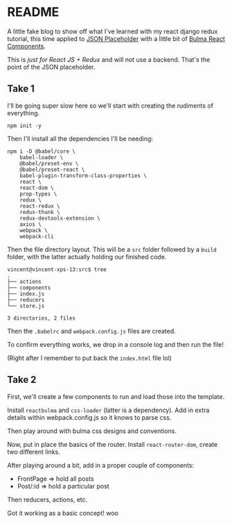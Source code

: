 # README

A little fake blog to show off what I've learned with my react django
redux tutorial, this time applied to [JSON
Placeholder](https://jsonplaceholder.typicode.com/) with a little bit
of [Bulma React Components](https://kulakowka.github.io/react-bulma/).

This is _just for React JS + Redux_ and will not use a backend. That's
the point of the JSON placeholder.


## Take 1

I'll be going super slow here so we'll start with creating the
rudiments of everything.

```shell
npm init -y
```

Then I'll install all the dependencies I'll be needing:

```shell
npm i -D @babel/core \
    babel-loader \
    @babel/preset-env \
    @babel/preset-react \
    babel-plugin-transform-class-properties \
    react \
    react-dom \
    prop-types \
    redux \
    react-redux \
    redux-thunk \
    redux-devtools-extension \
    axios \
    webpack \
    webpack-cli
```

Then the file directory layout. This will be a `src` folder followed
by a `build` folder, with the latter actually holding our finished
code.

```
vincent@vincent-xps-13:src$ tree
.
├── actions
├── components
├── index.js
├── reducers
└── store.js

3 directories, 2 files
```

Then the `.babelrc` and `webpack.config.js` files are created.

To confirm everything works, we drop in a console log and then run the
file!

(Right after I remember to put back the `index.html` file lol)


## Take 2

First, we'll create a few components to run and load those into the
template.

Install `reactbulma` and `css-loader` (latter is a dependency). Add in
extra details within webpack.config.js so it knows to parse css.

Then play around with bulma css designs and conventions. 

Now, put in place the basics of the router. Install
`react-router-dom`, create two different links.

After playing around a bit, add in a proper couple of components:

  - FrontPage => hold all posts
  - Post/:id => hold a particular post

Then reducers, actions, etc.

Got it working as a basic concept! woo
